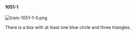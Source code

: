 #### 1051-1
![train-1051-1-0.png](https://github.com/lil-lab/nlvr/raw/master/nlvr/train/images/61/train-1051-1-0.png "train-1051-1-0.png")

There is a box with at least one blue circle and three triangles.